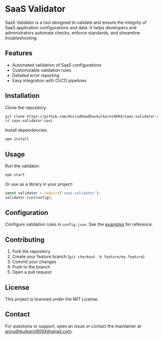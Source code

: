 # SaaS Validator

SaaS Validator is a tool designed to validate and ensure the integrity of SaaS application configurations and data. It helps developers and administrators automate checks, enforce standards, and streamline troubleshooting.

## Features

- Automated validation of SaaS configurations
- Customizable validation rules
- Detailed error reporting
- Easy integration with CI/CD pipelines

## Installation

Clone the repository:

```bash
git clone https://github.com/Anirudhmadhavkulkarni9094/saas-validator-savi.git
cd saas-validator-savi
```

Install dependencies:

```bash
npm install
```

## Usage

Run the validator:

```bash
npm start
```

Or use as a library in your project:

```js
const validator = require('saas-validator');
validator.run(config);
```

## Configuration

Configure validation rules in `config.json`. See the [examples](./examples/config.json) for reference.

## Contributing

1. Fork the repository
2. Create your feature branch (`git checkout -b feature/my-feature`)
3. Commit your changes
4. Push to the branch
5. Open a pull request

## License

This project is licensed under the MIT License.

## Contact

For questions or support, open an issue or contact the maintainer at [anirudhkulkarni9094@gmail.com](mailto:anirudhkulkarni9094@gmail.com).